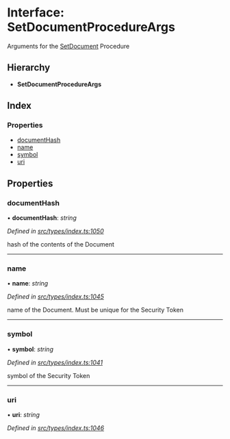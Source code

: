 # Interface: SetDocumentProcedureArgs

Arguments for the [SetDocument](../enums/_types_index_.proceduretype.md#setdocument) Procedure

## Hierarchy

* **SetDocumentProcedureArgs**

## Index

### Properties

* [documentHash](_types_index_.setdocumentprocedureargs.md#documenthash)
* [name](_types_index_.setdocumentprocedureargs.md#name)
* [symbol](_types_index_.setdocumentprocedureargs.md#symbol)
* [uri](_types_index_.setdocumentprocedureargs.md#uri)

## Properties

###  documentHash

• **documentHash**: *string*

*Defined in [src/types/index.ts:1050](https://github.com/PolymathNetwork/polymath-sdk/blob/45453ad/src/types/index.ts#L1050)*

hash of the contents of the Document

___

###  name

• **name**: *string*

*Defined in [src/types/index.ts:1045](https://github.com/PolymathNetwork/polymath-sdk/blob/45453ad/src/types/index.ts#L1045)*

name of the Document. Must be unique for the Security Token

___

###  symbol

• **symbol**: *string*

*Defined in [src/types/index.ts:1041](https://github.com/PolymathNetwork/polymath-sdk/blob/45453ad/src/types/index.ts#L1041)*

symbol of the Security Token

___

###  uri

• **uri**: *string*

*Defined in [src/types/index.ts:1046](https://github.com/PolymathNetwork/polymath-sdk/blob/45453ad/src/types/index.ts#L1046)*
